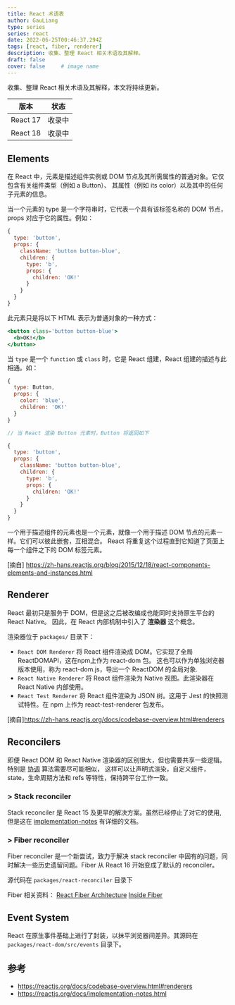 ```yaml
---
title: React 术语表
author: GauLiang
type: series
series: react
date: 2022-06-25T00:46:37.294Z
tags: [react, fiber, renderer]
description: 收集、整理 React 相关术语及其解释。
draft: false
cover: false     # image name
---
```


收集、整理 React 相关术语及其解释，本文将持续更新。

| 版本 | 状态 |
| --- | --- |
| React 17 | 收录中 |
| React 18 | 收录中 |

## Elements

在 React 中，元素是描述组件实例或 DOM 节点及其所需属性的普通对象。它仅包含有关组件类型（例如 a Button）、
其属性（例如 its color）以及其中的任何子元素的信息。

当一个元素的 type 是一个字符串时，它代表一个具有该标签名称的 DOM 节点，props 对应于它的属性。例如：

```js
{
  type: 'button',
  props: {
    className: 'button button-blue',
    children: {
      type: 'b',
      props: {
        children: 'OK!'
      }
    }
  }
}
```

此元素只是将以下 HTML 表示为普通对象的一种方式：

```jsx
<button class='button button-blue'>
  <b>OK!</b>
</button>
```

当 `type` 是一个 `function` 或 `class` 时，它是 React 组建，React 组建的描述与此相通。如：

```js
{
  type: Button,
  props: {
    color: 'blue',
    children: 'OK!'
  }
}

// 当 React 渲染 Button 元素时，Button 将返回如下

{
  type: 'button',
  props: {
    className: 'button button-blue',
    children: {
      type: 'b',
      props: {
        children: 'OK!'
      }
    }
  }
}
```

一个用于描述组件的元素也是一个元素，就像一个用于描述 DOM 节点的元素一样。它们可以彼此嵌套，互相混合。
React 将重复这个过程直到它知道了页面上每一个组件之下的 DOM 标签元素。

[摘自] https://zh-hans.reactjs.org/blog/2015/12/18/react-components-elements-and-instances.html

## Renderer

React 最初只是服务于 DOM，但是这之后被改编成也能同时支持原生平台的 React Native。
因此，在 React 内部机制中引入了 **渲染器** 这个概念。

渲染器位于 `packages/` 目录下：

- `React DOM Renderer` 将 React 组件渲染成 DOM。它实现了全局 ReactDOMAPI，这在npm上作为 react-dom 包。
这也可以作为单独浏览器版本使用，称为 react-dom.js，导出一个 ReactDOM 的全局对象.
- `React Native Renderer` 将 React 组件渲染为 Native 视图。此渲染器在 React Native 内部使用。
- `React Test Renderer` 将 React 组件渲染为 JSON 树。这用于 Jest 的快照测试特性。在 npm 上作为 react-test-renderer 包发布。

[摘自]https://zh-hans.reactjs.org/docs/codebase-overview.html#renderers

## Reconcilers

即便 React DOM 和 React Native 渲染器的区别很大，但也需要共享一些逻辑。
特别是 [协调](https://zh-hans.reactjs.org/docs/reconciliation.html) 算法需要尽可能相似，
这样可以让声明式渲染，自定义组件，state，生命周期方法和 refs 等特性，保持跨平台工作一致。

### > Stack reconciler

Stack reconciler 是 React 15 及更早的解决方案。虽然已经停止了对它的使用, 
但是这在 [implementation-notes](https://zh-hans.reactjs.org/docs/implementation-notes.html) 有详细的文档。

### > Fiber reconciler

Fiber reconciler 是一个新尝试，致力于解决 stack reconciler 中固有的问题，同时解决一些历史遗留问题。Fiber 从 React 16 开始变成了默认的 reconciler。

源代码在 `packages/react-reconciler` 目录下

Fiber 相关资料：
[React Fiber Architecture](https://github.com/acdlite/react-fiber-architecture) 
[Inside Fiber](https://medium.com/react-in-depth/inside-fiber-in-depth-overview-of-the-new-reconciliation-algorithm-in-react-e1c04700ef6e)

## Event System

React 在原生事件基础上进行了封装，以抹平浏览器间差异。其源码在 `packages/react-dom/src/events` 目录下。

## 参考

- https://reactjs.org/docs/codebase-overview.html#renderers
- https://reactjs.org/docs/implementation-notes.html
